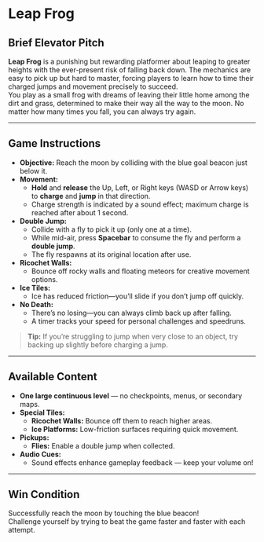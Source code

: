 # Leap Frog

## Brief Elevator Pitch
**Leap Frog** is a punishing but rewarding platformer about leaping to greater heights with the ever-present risk of falling back down. The mechanics are easy to pick up but hard to master, forcing players to learn how to time their charged jumps and movement precisely to succeed.  
You play as a small frog with dreams of leaving their little home among the dirt and grass, determined to make their way all the way to the moon. No matter how many times you fall, you can always try again.

---

## Game Instructions

- **Objective:** Reach the moon by colliding with the blue goal beacon just below it.
- **Movement:**
  - **Hold** and **release** the Up, Left, or Right keys (WASD or Arrow keys) to **charge** and **jump** in that direction.
  - Charge strength is indicated by a sound effect; maximum charge is reached after about 1 second.
- **Double Jump:**
  - Collide with a fly to pick it up (only one at a time).
  - While mid-air, press **Spacebar** to consume the fly and perform a **double jump**.
  - The fly respawns at its original location after use.
- **Ricochet Walls:**
  - Bounce off rocky walls and floating meteors for creative movement options.
- **Ice Tiles:**
  - Ice has reduced friction—you’ll slide if you don’t jump off quickly.
- **No Death:**
  - There’s no losing—you can always climb back up after falling. 
  - A timer tracks your speed for personal challenges and speedruns.

> **Tip:** If you’re struggling to jump when very close to an object, try backing up slightly before charging a jump.

---

## Available Content

- **One large continuous level** — no checkpoints, menus, or secondary maps.
- **Special Tiles:**
  - **Ricochet Walls:** Bounce off them to reach higher areas.
  - **Ice Platforms:** Low-friction surfaces requiring quick movement.
- **Pickups:**
  - **Flies:** Enable a double jump when collected.
- **Audio Cues:**
  - Sound effects enhance gameplay feedback — keep your volume on!

---

## Win Condition

Successfully reach the moon by touching the blue beacon!  
Challenge yourself by trying to beat the game faster and faster with each attempt.
